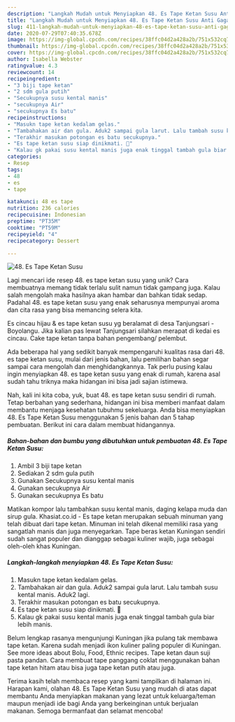 ```yaml
---
description: "Langkah Mudah untuk Menyiapkan 48. Es Tape Ketan Susu Anti Gagal"
title: "Langkah Mudah untuk Menyiapkan 48. Es Tape Ketan Susu Anti Gagal"
slug: 411-langkah-mudah-untuk-menyiapkan-48-es-tape-ketan-susu-anti-gagal
date: 2020-07-29T07:40:35.678Z
image: https://img-global.cpcdn.com/recipes/38ffc04d2a428a2b/751x532cq70/48-es-tape-ketan-susu-foto-resep-utama.jpg
thumbnail: https://img-global.cpcdn.com/recipes/38ffc04d2a428a2b/751x532cq70/48-es-tape-ketan-susu-foto-resep-utama.jpg
cover: https://img-global.cpcdn.com/recipes/38ffc04d2a428a2b/751x532cq70/48-es-tape-ketan-susu-foto-resep-utama.jpg
author: Isabella Webster
ratingvalue: 4.3
reviewcount: 14
recipeingredient:
- "3 biji tape ketan"
- "2 sdm gula putih"
- "Secukupnya susu kental manis"
- "secukupnya Air"
- "secukupnya Es batu"
recipeinstructions:
- "Masukn tape ketan kedalam gelas."
- "Tambahakan air dan gula. Aduk2 sampai gula larut. Lalu tambah susu kental manis. Aduk2 lagi."
- "Terakhir masukan potongan es batu secukupnya."
- "Es tape ketan susu siap dinikmati. 🤤"
- "Kalau gk pakai susu kental manis juga enak tinggal tambah gula biar lebih manis."
categories:
- Resep
tags:
- 48
- es
- tape

katakunci: 48 es tape 
nutrition: 236 calories
recipecuisine: Indonesian
preptime: "PT35M"
cooktime: "PT59M"
recipeyield: "4"
recipecategory: Dessert

---
```



![48. Es Tape Ketan Susu](https://img-global.cpcdn.com/recipes/38ffc04d2a428a2b/751x532cq70/48-es-tape-ketan-susu-foto-resep-utama.jpg)

Lagi mencari ide resep 48. es tape ketan susu yang unik? Cara membuatnya memang tidak terlalu sulit namun tidak gampang juga. Kalau salah mengolah maka hasilnya akan hambar dan bahkan tidak sedap. Padahal 48. es tape ketan susu yang enak seharusnya mempunyai aroma dan cita rasa yang bisa memancing selera kita.

Es cincau hijau &amp; es tape ketan susu yg beralamat di desa Tanjungsari - Boyolangu. Jika kalian pas lewat Tanjungsari silahkan merapat di kedai es cincau. Cake tape ketan tanpa bahan pengembang/ pelembut.

Ada beberapa hal yang sedikit banyak mempengaruhi kualitas rasa dari 48. es tape ketan susu, mulai dari jenis bahan, lalu pemilihan bahan segar sampai cara mengolah dan menghidangkannya. Tak perlu pusing kalau ingin menyiapkan 48. es tape ketan susu yang enak di rumah, karena asal sudah tahu triknya maka hidangan ini bisa jadi sajian istimewa.


Nah, kali ini kita coba, yuk, buat 48. es tape ketan susu sendiri di rumah. Tetap berbahan yang sederhana, hidangan ini bisa memberi manfaat dalam membantu menjaga kesehatan tubuhmu sekeluarga. Anda bisa menyiapkan 48. Es Tape Ketan Susu menggunakan 5 jenis bahan dan 5 tahap pembuatan. Berikut ini cara dalam membuat hidangannya.

<!--inarticleads1-->

##### Bahan-bahan dan bumbu yang dibutuhkan untuk pembuatan 48. Es Tape Ketan Susu:

1. Ambil 3 biji tape ketan
1. Sediakan 2 sdm gula putih
1. Gunakan Secukupnya susu kental manis
1. Gunakan secukupnya Air
1. Gunakan secukupnya Es batu


Matikan kompor lalu tambahkan susu kental manis, daging kelapa muda dan sirup gula. Khasiat.co.id - Es tape ketan merupakan sebuah minuman yang telah dibuat dari tape ketan. Minuman ini telah dikenal memiliki rasa yang sangatlah manis dan juga menyegarkan. Tape beras ketan Kuningan sendiri sudah sangat populer dan dianggap sebagai kuliner wajib, juga sebagai oleh-oleh khas Kuningan. 

<!--inarticleads2-->

##### Langkah-langkah menyiapkan 48. Es Tape Ketan Susu:

1. Masukn tape ketan kedalam gelas.
1. Tambahakan air dan gula. Aduk2 sampai gula larut. Lalu tambah susu kental manis. Aduk2 lagi.
1. Terakhir masukan potongan es batu secukupnya.
1. Es tape ketan susu siap dinikmati. 🤤
1. Kalau gk pakai susu kental manis juga enak tinggal tambah gula biar lebih manis.


Belum lengkap rasanya mengunjungi Kuningan jika pulang tak membawa tape ketan. Karena sudah menjadi ikon kuliner paling populer di Kuningan. See more ideas about Bolu, Food, Ethnic recipes. Tape ketan daun suji pasta pandan. Cara membuat tape panggang coklat menggunakan bahan tape ketan hitam atau bisa juga tape ketan putih atau juga. 

Terima kasih telah membaca resep yang kami tampilkan di halaman ini. Harapan kami, olahan 48. Es Tape Ketan Susu yang mudah di atas dapat membantu Anda menyiapkan makanan yang lezat untuk keluarga/teman maupun menjadi ide bagi Anda yang berkeinginan untuk berjualan makanan. Semoga bermanfaat dan selamat mencoba!
